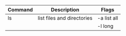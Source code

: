 | Command | Description | Flags |
| ------- | ----------- | ------- |
| ls	  |	list files and directories | -a list all  |
|         |            |   -l long |